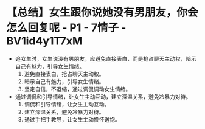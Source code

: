 # 【总结】女生跟你说她没有男朋友，你会怎么回复呢 - P1 - 7情子 - BV1id4y1T7xM

-   追女生时，女生说没有男朋友，应避免直接表白，而是抢占聊天主动权，暗示自己有魅力，引导女生情绪。
    1.  避免直接表白，抢占聊天主动权。
    2.  暗示自己有魅力，引导女生情绪。
    3.  坚定自信，不退缩，通过调侃调动女生情绪。
-   通过调侃和引导情绪，让女生主动互动，建立深温关系，避免冷暴力对待。
    1.  调侃和引导情绪，让女生主动互动。
    2.  建立深温关系，避免冷暴力对待。
    3.  通过手把手教导，让女生主动投怀送抱。